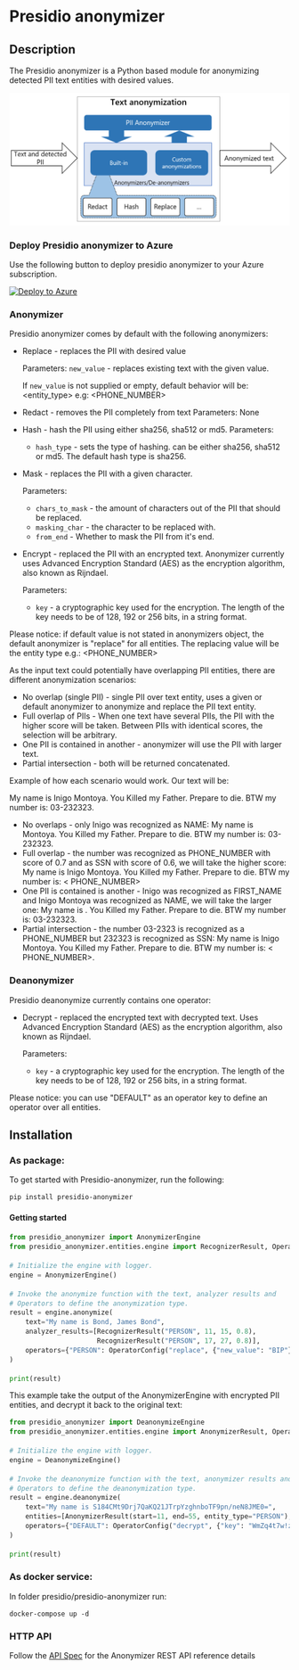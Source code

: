 # Presidio anonymizer

## Description

The Presidio anonymizer is a Python based module for anonymizing detected PII text
entities with desired values.

![Anonymizer Design](../docs/assets/anonymizer-design.png)

### Deploy Presidio anonymizer to Azure

Use the following button to deploy presidio anonymizer to your Azure subscription.

[![Deploy to Azure](https://aka.ms/deploytoazurebutton)](https://portal.azure.com/#create/Microsoft.Template/uri/https%3A%2F%2Fraw.githubusercontent.com%2Fmicrosoft%2Fpresidio%2Fmain%2Fpresidio-anonymizer%2Fdeploytoazure.json)


### Anonymizer

Presidio anonymizer comes by default with the following anonymizers:

-   Replace - replaces the PII with desired value

    Parameters: `new_value` - replaces existing text with the given value.

    If `new_value` is not supplied or empty, default behavior will be: <entity_type>
    e.g: <PHONE_NUMBER>

-   Redact - removes the PII completely from text Parameters: None
-   Hash - hash the PII using either sha256, sha512 or md5. Parameters:
    -   `hash_type` - sets the type of hashing. can be either sha256, sha512 or md5.
        The default hash type is sha256.
-   Mask - replaces the PII with a given character.

    Parameters:

    -   `chars_to_mask` - the amount of characters out of the PII that should be
        replaced.
    -   `masking_char` - the character to be replaced with.
    -   `from_end` - Whether to mask the PII from it's end.
    
-   Encrypt - replaced the PII with an encrypted text. 
Anonymizer currently uses Advanced Encryption Standard (AES) as the encryption algorithm, also known as Rijndael. 

    Parameters:

    -   `key` - a cryptographic key used for the encryption.
    The length of the key needs to be of 128, 192 or 256 bits, in a string format.

Please notice: if default value is not stated in anonymizers object, the default
anonymizer is "replace" for all entities. The replacing value will be the entity type
e.g.: <PHONE_NUMBER>

As the input text could potentially have overlapping PII entities, there are different
anonymization scenarios:

-   No overlap (single PII) - single PII over text entity, uses a given or default
    anonymizer to anonymize and replace the PII text entity.
-   Full overlap of PIIs - When one text have several PIIs, the PII with the higher score
    will be taken. Between PIIs with identical scores, the selection will be arbitrary.
-   One PII is contained in another - anonymizer will use the PII with larger text.
-   Partial intersection - both will be returned concatenated.

Example of how each scenario would work. Our text will be:

My name is Inigo Montoya. You Killed my Father. Prepare to die. BTW my number is:
03-232323.

-   No overlaps - only Inigo was recognized as NAME:
    My name is <NAME> Montoya. You Killed my Father. Prepare to die. BTW my number is:
    03-232323.
-   Full overlap - the number was recognized as PHONE_NUMBER with score of 0.7 and as SSN
    with score of 0.6, we will take the higher score:
    My name is Inigo Montoya. You Killed my Father. Prepare to die. BTW my number is: <
    PHONE_NUMBER>
-   One PII is contained is another - Inigo was recognized as FIRST_NAME and Inigo Montoya
    was recognized as NAME, we will take the larger one:
    My name is <NAME>. You Killed my Father. Prepare to die. BTW my number is: 03-232323.
-   Partial intersection - the number 03-2323 is recognized as a PHONE_NUMBER but 232323
    is recognized as SSN:
    My name is Inigo Montoya. You Killed my Father. Prepare to die. BTW my number is: <
    PHONE_NUMBER><SSN>.

### Deanonymizer

Presidio deanonymize currently contains one operator:

-   Decrypt - replaced the encrypted text with decrypted text. Uses Advanced Encryption Standard (AES) as the encryption algorithm, also known as Rijndael. 

    Parameters:

    -   `key` - a cryptographic key used for the encryption.
    The length of the key needs to be of 128, 192 or 256 bits, in a string format.

Please notice: you can use "DEFAULT" as an operator key to define an operator over all entities.

## Installation

### As package:

To get started with Presidio-anonymizer, run the following:

```sh
pip install presidio-anonymizer
```

#### Getting started

```python
from presidio_anonymizer import AnonymizerEngine
from presidio_anonymizer.entities.engine import RecognizerResult, OperatorConfig

# Initialize the engine with logger.
engine = AnonymizerEngine()

# Invoke the anonymize function with the text, analyzer results and
# Operators to define the anonymization type.
result = engine.anonymize(
    text="My name is Bond, James Bond",
    analyzer_results=[RecognizerResult("PERSON", 11, 15, 0.8),
                      RecognizerResult("PERSON", 17, 27, 0.8)],
    operators={"PERSON": OperatorConfig("replace", {"new_value": "BIP"})}
)

print(result)

```
This example take the output of the AnonymizerEngine with encrypted PII entities, 
and decrypt it back to the original text:
```python
from presidio_anonymizer import DeanonymizeEngine
from presidio_anonymizer.entities.engine import AnonymizerResult, OperatorConfig

# Initialize the engine with logger.
engine = DeanonymizeEngine()

# Invoke the deanonymize function with the text, anonymizer results and
# Operators to define the deanonymization type.
result = engine.deanonymize(
    text="My name is S184CMt9Drj7QaKQ21JTrpYzghnboTF9pn/neN8JME0=",
    entities=[AnonymizerResult(start=11, end=55, entity_type="PERSON"),],
    operators={"DEFAULT": OperatorConfig("decrypt", {"key": "WmZq4t7w!z%C&F)J"})}
)

print(result)

```

### As docker service:

In folder presidio/presidio-anonymizer run:

```
docker-compose up -d
```

### HTTP API

Follow the [API Spec](https://microsoft.github.io/presidio/api-docs/api-docs.html#tag/Anonymizer) for the
Anonymizer REST API reference details
